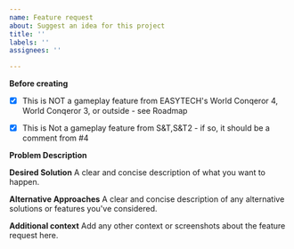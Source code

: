 ```yaml
---
name: Feature request
about: Suggest an idea for this project
title: ''
labels: ''
assignees: ''

---
```


**Before creating**

-[x] This is NOT a gameplay feature
from EASYTECH's World Conqeror 4,
World Conqeror 3, or outside -
see Roadmap

-[x] This is Not a gameplay feature 
from S&T,S&T2 - if so, it should be
a comment from #4

**Problem Description**

**Desired Solution**
A clear and concise description of what you want to happen.

**Alternative Approaches**
A clear and concise description of any alternative solutions or features you've considered.

**Additional context**
Add any other context or screenshots about the feature request here.
